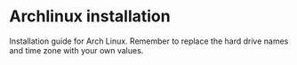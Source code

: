 # Archlinux installation

Installation guide for Arch Linux. Remember to replace the hard drive names and time zone with your own values.
